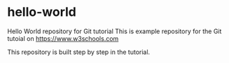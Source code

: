 # hello-world
Hello World repository for Git tutorial
This is   example repository for the Git tutoial on https://www.w3schools.com

This repository is built step by step in the tutorial.

